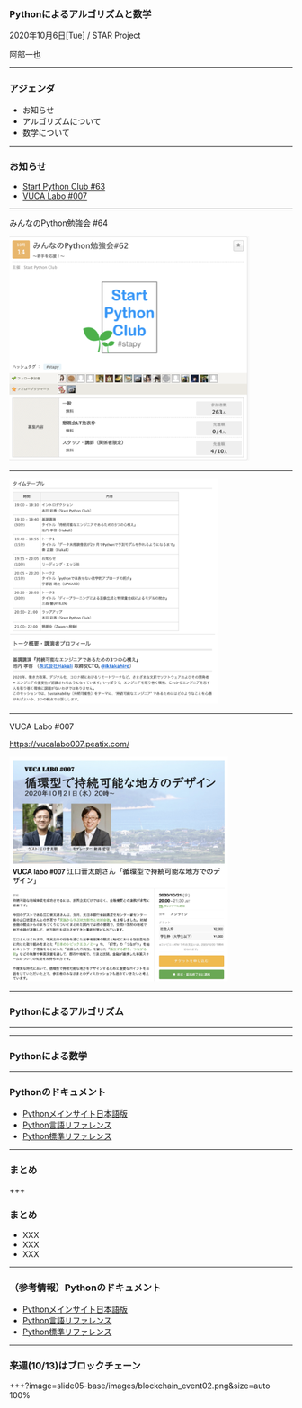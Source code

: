 ### Pythonによるアルゴリズムと数学

2020年10月6日[Tue] / STAR Project

阿部一也

---

### アジェンダ

* お知らせ
* アルゴリズムについて
* 数学について

---

### お知らせ

* [Start Python Club #63](https://startpython.connpass.com/)
* [VUCA Labo #007](https://startpython.connpass.com/)

---

みんなのPython勉強会 #64

<img src="slide05-base/images/stapy_64_1.png" height="400">

---

<img src="slide05-base/images/stapy_64_2.png" height="400">

---

VUCA Labo #007

https://vucalabo007.peatix.com/

<img src="slide05-base/images/vucalabo_007.jpg" height="400">

---

### Pythonによるアルゴリズム

---

---

### Pythonによる数学

---

### Pythonのドキュメント

* [Pythonメインサイト日本語版](https://www.python.jp/)
* [Python言語リファレンス](https://docs.python.org/ja/3/reference/index.html)
* [Python標準リファレンス](https://docs.python.org/ja/3/library/)
---

### まとめ

+++

### まとめ

* XXX
* XXX
* XXX

---

### （参考情報）Pythonのドキュメント

* [Pythonメインサイト日本語版](https://www.python.jp/)
* [Python言語リファレンス](https://docs.python.org/ja/3/reference/index.html)
* [Python標準リファレンス](https://docs.python.org/ja/3/library/)

---

### 来週(10/13)はブロックチェーン

+++?image=slide05-base/images/blockchain_event02.png&size=auto 100%
